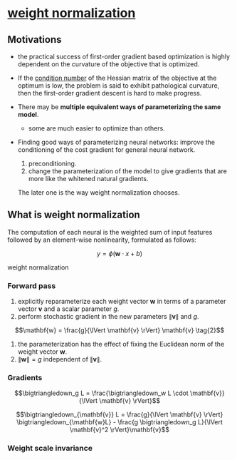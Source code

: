 # [weight normalization](https://arxiv.org/pdf/1602.07868.pdf)

## Motivations

- the practical success of first-order gradient based optimization is highly dependent on the curvature of the objective that is optimized.
- If the [condition number](https://en.wikipedia.org/wiki/Condition_number) of the Hessian matrix of the objective at the optimum is low, the problem is said to exhibit pathological curvature, then the first-order gradient descent is hard to make progress.

- There may be **multiple equivalent ways of parameterizing the same model**.
    - some are much easier to optimize than others.

- Finding good ways of parameterizing neural networks: improve the conditioning of the cost gradient for general neural network.
    1. preconditioning.
    1. change the parameterization of the model to give gradients that are more like the whitened natural gradients.

    The later one is the way weight normalization chooses.

## What is weight normalization

The computation of each neural is the weighted sum of input features followed by an element-wise nonlinearity, formulated as follows:

$$y = \phi (\mathbf{w} \cdot x + b) \tag{1}$$

weight normalization

### Forward pass

1. explicitly reparameterize each weight vector $\mathbf{w}$ in terms of a parameter vector $\mathbf{v}$ and a scalar parameter $g$.
1. perform stochastic gradient in the new parameters $\lVert \mathbf{v} \rVert$ and $g$.

$$\mathbf{w} = \frac{g}{\lVert \mathbf{v} \rVert} \mathbf{v} \tag{2}$$

1. the parameterization has the effect of fixing the Euclidean norm of the weight vector $\mathbf{w}$.
1. $\lVert\mathbf{w} \rVert = g$ independent of $\lVert \mathbf{v} \rVert$.


### Gradients

$$\bigtriangledown_g L = \frac{\bigtriangledown_w L \cdot \mathbf{v}}{\lVert \mathbf{v} \rVert}$$

$$\bigtriangledown_{\mathbf{v}} L = \frac{g}{\lVert \mathbf{v} \rVert} \bigtriangledown_{\mathbf{w}L} - \frac{g \bigtriangledown_g L}{\lVert \mathbf{v}^2 \rVert}\mathbf{v}$$


### Weight scale invariance
